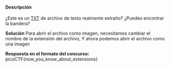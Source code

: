 #### Descripción

¿Este es un [TXT](https://jupiter.challenges.picoctf.org/static/e7e5d188621ee705ceeb0452525412ef/flag.txt) de archivo de texto realmente extraño? ¿Puedes encontrar la bandera?

**Solución**
Para abrir el archivo como imagen, necesitamos cambiar el nombre de la extensión del archivo, Y ahora podemos abrir el archivo como una imagen

**Respuesta en el formato del concurso:**
picoCTF{now_you_know_about_extensions}